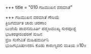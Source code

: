 +++
title = "010 ಗಜಮುಖನ ವರಮಾತೆ"

+++
ಗಜಮುಖನ ವರಮಾತೆ ಗೌರಿಯೆ  
ತ್ರಿಜಗದರ್ಚಿತ ಚಾರು ಚರಣಾಂ   
ಬುಜೆಯೆ ಪಾವನಮೂರ್ತಿ ಪದ್ಮಜಮುಖ್ಯ ಸುರಪೂಜ್ಯೆ  
ಭಜಕರಘಸಂಹರಣೆ ಸುಜನ  
ವ್ರಜ ಸುಸೇವಿತೆ ಮಹಿಷಮರ್ದಿನಿ  
ಭುಜಗಭೂಷಣನರಸಿ ಕೊಡು ಕಾರುಣ್ಯದಲಿ ಮತಿಯ      ॥10॥